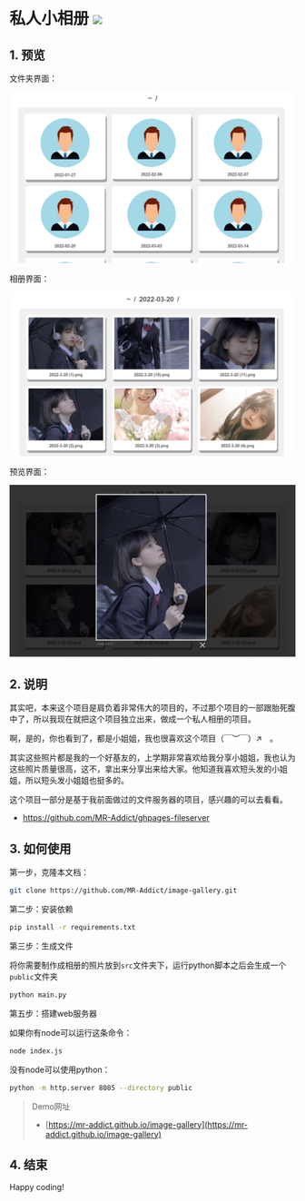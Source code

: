<h1>私人小相册 <img src="https://github.com/MR-Addict/image-gallery/actions/workflows/pages.yml/badge.svg?branch=main"/></h1>

## 1. 预览

文件夹界面：

![Folder](images/gallery-folder.png)

相册界面：

![Image](images/gallery-image.png)

预览界面：

![Preview](images/gallery-preview.png)

## 2. 说明

其实吧，本来这个项目是肩负着非常伟大的项目的，不过那个项目的一部跟胎死腹中了，所以我现在就把这个项目独立出来，做成一个私人相册的项目。

啊，是的，你也看到了，都是小姐姐，我也很喜欢这个项目（￣︶￣）↗　。

其实这些照片都是我的一个好基友的，上学期非常喜欢给我分享小姐姐，我也认为这些照片质量很高，这不，拿出来分享出来给大家。他知道我喜欢短头发的小姐姐，所以短头发小姐姐也挺多的。

这个项目一部分是基于我前面做过的文件服务器的项目，感兴趣的可以去看看。

- https://github.com/MR-Addict/ghpages-fileserver

## 3. 如何使用

第一步，克隆本文档：

```bash
git clone https://github.com/MR-Addict/image-gallery.git
```

第二步：安装依赖

```bash
pip install -r requirements.txt
```

第三步：生成文件

将你需要制作成相册的照片放到`src`文件夹下，运行python脚本之后会生成一个`public`文件夹

```bash
python main.py
```

第五步：搭建web服务器

如果你有node可以运行这条命令：

```bash
node index.js
```

没有node可以使用python：

```bash
python -m http.server 8085 --directory public
```

> Demo网址
> - [https://mr-addict.github.io/image-gallery](https://mr-addict.github.io/image-gallery)

## 4. 结束

Happy coding!